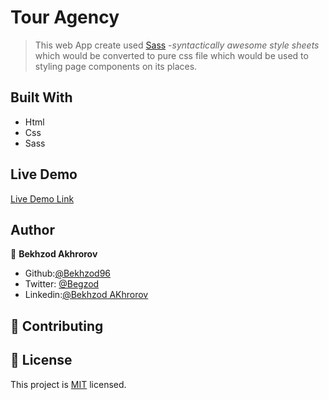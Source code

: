 # Tour Agency

> This web App create used <a href='https://sass-lang.com/'>Sass</a> -<i>syntactically awesome style sheets</i> which would be converted to pure css file which would be used to styling page components on its places.

<!-- ![image](./static/start.png) -->

## Built With

- Html
- Css
- Sass

## Live Demo

[Live Demo Link]()

## Author

👤 **Bekhzod Akhrorov**

- Github:[@Bekhzod96](https://github.com/Bekhzod96)
- Twitter: [@Begzod](https://twitter.com/25d47e8987f740b)
- Linkedin:[@Bekhzod AKhrorov](https://www.linkedin.com/in/bekhzod-akhrorov/)

## 🤝 Contributing

## 📝 License

This project is [MIT](https://opensource.org/licenses/MIT) licensed.
